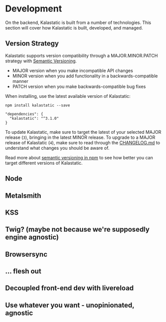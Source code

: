 # Development

On the backend, Kalastatic is built from a number of technologies. This section will cover how Kalastatic is built, developed, and managed.

## Version Strategy

Kalastatic supports version compatibility through a MAJOR.MINOR.PATCH strategy with [Semantic Versioning](http://semver.org).

- MAJOR version when you make incompatible API changes
- MINOR version when you add functionality in a backwards-compatible manner
- PATCH version when you make backwards-compatible bug fixes

When installing, use the latest available version of Kalastatic:

```
npm install kalastatic --save
```

```
"dependencies": {
  "kalastatic": "^3.1.0"
}
```

To update Kalastatic, make sure to target the latest of your selected MAJOR release (`3`), bringing in the latest MINOR release. To upgrade to a MAJOR release of Kalastatic (`4`), make sure to read through the [CHANGELOG.md](https://github.com/kalamuna/kalastatic/blob/master/CHANGELOG.md) to understand what changes you should be aware of.

Read more about [semantic versioning in npm](https://semver.npmjs.com/) to see how better you can target different versions of Kalastatic.

## Node
## Metalsmith
## KSS
## Twig? (maybe not because we're supposedly engine agnostic)
## Browsersync
## … flesh out
## Decoupled front-end dev with livereload
## Use whatever you want - unopinionated, agnostic
